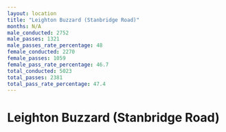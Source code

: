 ```yaml
---
layout: location
title: "Leighton Buzzard (Stanbridge Road)"
months: N/A
male_conducted: 2752
male_passes: 1321
male_passes_rate_percentage: 48
female_conducted: 2270
female_passes: 1059
female_pass_rate_percentage: 46.7
total_conducted: 5023
total_passes: 2381
total_pass_rate_percentage: 47.4
---
```


# Leighton Buzzard (Stanbridge Road)
